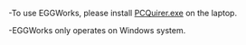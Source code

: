 -To use EGGWorks, please install [PCQuirer.exe](https://sciconrd.com/downloads.aspx) on the laptop.

-EGGWorks only operates on Windows system.
